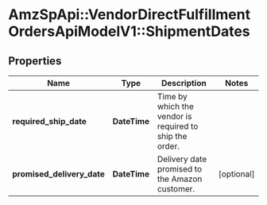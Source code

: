 # AmzSpApi::VendorDirectFulfillmentOrdersApiModelV1::ShipmentDates

## Properties
Name | Type | Description | Notes
------------ | ------------- | ------------- | -------------
**required_ship_date** | **DateTime** | Time by which the vendor is required to ship the order. | 
**promised_delivery_date** | **DateTime** | Delivery date promised to the Amazon customer. | [optional] 

